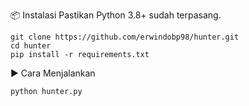 📦 Instalasi
Pastikan Python 3.8+ sudah terpasang.
```
git clone https://github.com/erwindobp98/hunter.git
cd hunter
pip install -r requirements.txt
```
▶️ Cara Menjalankan
```
python hunter.py
